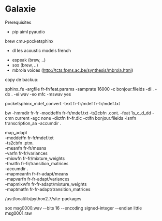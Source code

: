 # Galaxie

Prerequisites

* pip aiml pyaudio

brew cmu-pocketsphinx
+ dl les acoustic models french


* espeak (brew, ..)
* sox (brew, ..)
* mbrola voices (http://tcts.fpms.ac.be/synthesis/mbrola.html)


copy de backup:

sphinx_fe -argfile
    fr-fr/feat.params
    -samprate 16000
    -c bonjour.fileids -di . -do . -ei wav -eo mfc -mswav yes

pocketsphinx_mdef_convert -text fr-fr/mdef fr-fr/mdef.txt

bw -hmmdir fr-fr -moddeffn fr-fr/mdef.txt -ts2cbfn .cont. -feat 1s_c_d_dd -cmn current -agc none -dictfn fr-fr.dic  -ctlfn bonjour.fileids  -lsnfn transcription_aa -accumdir .


map_adapt \
    -moddeffn fr-fr/mdef.txt \
    -ts2cbfn .ptm. \
    -meanfn fr-fr/means \
    -varfn fr-fr/variances \
    -mixwfn fr-fr/mixture_weights \
    -tmatfn fr-fr/transition_matrices \
    -accumdir . \
    -mapmeanfn fr-fr-adapt/means \
    -mapvarfn fr-fr-adapt/variances \
    -mapmixwfn fr-fr-adapt/mixture_weights \
    -maptmatfn fr-fr-adapt/transition_matrices


   /usr/local/lib/python2.7/site-packages

   sox msg0000.wav --bits 16 --encoding signed-integer --endian little msg0001.raw



